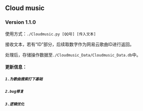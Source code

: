 ## Cloud music
### Version 1.1.0

使用方式：`./Cloudmusic.py [QQ号] [传入文本]`

接收文本，若有“ID”部分，后续取数字作为网易云歌曲ID进行返回。

处理后，存储操作数据至`./Cloudmusic_Data/Cloudmusic_Data.db`中。

#### 更新信息：
##### `1.为歌曲搜索打下基础`
##### `2.bug修复`
##### `3.逻辑优化`
